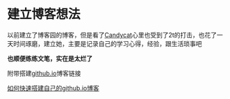 建立博客想法
===
以前建立了博客园的博客，但是看了[Candycat](http://candycat1992.github.io/2016/03/02/hello-blog/)心里也受到了2t的打击，也花了一天时间琢磨，建立她，主要是记录自己的学习心得，经验，跟生活琐事吧


**也顺便练练文笔，实在是太烂了**

附带搭建[github.io](https://pages.github.com/)博客链接 

 [如何快速搭建自己的github.io博客](https://keysaim.github.io/post/blog/2017-08-15-how-to-setup-your-github-io-blog/)